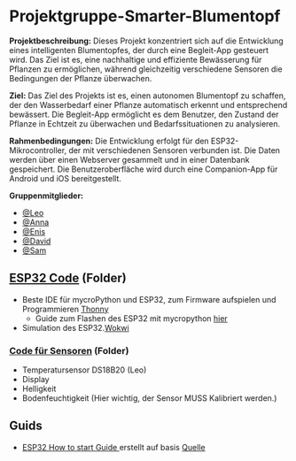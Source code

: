 # Projektgruppe-Smarter-Blumentopf

**Projektbeschreibung:** Dieses Projekt konzentriert sich auf die Entwicklung eines intelligenten Blumentopfes, der durch eine Begleit-App gesteuert wird. Das Ziel ist es, eine nachhaltige und effiziente Bewässerung für Pflanzen zu ermöglichen, während gleichzeitig verschiedene Sensoren die Bedingungen der Pflanze überwachen.

**Ziel:** Das Ziel des Projekts ist es, einen autonomen Blumentopf zu schaffen, der den Wasserbedarf einer Pflanze automatisch erkennt und entsprechend bewässert. Die Begleit-App ermöglicht es dem Benutzer, den Zustand der Pflanze in Echtzeit zu überwachen und Bedarfssituationen zu analysieren.

**Rahmenbedingungen:** Die Entwicklung erfolgt für den ESP32-Mikrocontroller, der mit verschiedenen Sensoren verbunden ist. Die Daten werden über einen Webserver gesammelt und in einer Datenbank gespeichert. Die Benutzeroberfläche wird durch eine Companion-App für Android und iOS bereitgestellt.

**Gruppenmitglieder:** 
- [@Leo](https://github.com/JJOmin)
- [@Anna](https://github.com/Discovery1701A)
- [@Enis](https://github.com/NisVison)
- [@David](https://github.com/)
- [@Sam](https://github.com/)

## [ESP32 Code](https://github.com/JJOmin/Projektgruppe-Smarter-Blumentopf/tree/a8409ad9291b6a8903f337fcbdf5361550c7ab84/ESP32-Code) (Folder)
- Beste IDE für mycroPython und ESP32, zum Firmware aufspielen und Programmieren [Thonny](https://thonny.org/)
  - Guide zum Flashen des ESP32 mit mycropython [hier](https://github.com/JJOmin/Projektgruppe-Smarter-Blumentopf/blob/e6a7ef5d4c26ad102f9acae272b84cae4df6abd6/ESP32-Code/README.md)
- Simulation des ESP32.[Wokwi](https://wokwi.com/projects/334090875207418452)

### [Code für Sensoren](https://github.com/JJOmin/Projektgruppe-Smarter-Blumentopf/tree/3822ea178ae5fbc811629c5bb44fdb18724cdfae/ESP32-Code/Wokwi%20Simulation%20von%20Sensoren) (Folder)
  - Temperatursensor DS18B20 (Leo)
  - Display
  - Helligkeit
  - Bodenfeuchtigkeit (Hier wichtig, der Sensor MUSS Kalibriert werden.)






## Guids
- [ESP32 How to start Guide ](https://github.com/JJOmin/Projektgruppe-Smarter-Blumentopf/blob/7776283af5e6aa7da025caa86bea87168177771c/ESP32-Code/README.md) erstellt auf basis [Quelle](https://www.aranacorp.com/en/program-an-esp32-with-micropython/#:~:text=Install%20MicroPython%20with%20Thonny%20IDE,upload%20it%20to%20the%20board.)


  



